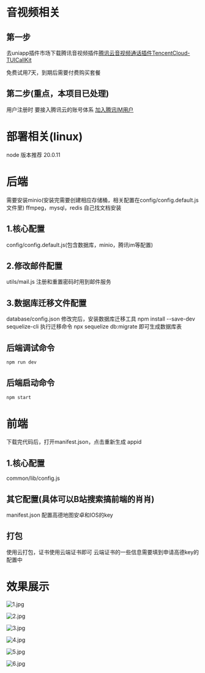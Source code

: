 # 音视频相关

## 第一步
去uniapp插件市场下载腾讯音视频插件[腾讯云音视频通话插件TencentCloud-TUICallKit](https://ext.dcloud.net.cn/plugin?id=9035)

免费试用7天，到期后需要付费购买套餐


## 第二步(重点，本项目已处理)
用户注册时
要接入腾讯云的账号体系
[加入腾讯IM用户](https://cloud.tencent.com/document/product/269/1608)

# 部署相关(linux)
node 版本推荐 20.0.11
# 后端
需要安装minio(安装完需要创建相应存储桶，相关配置在config/config.default.js文件里)
ffmpeg，mysql，redis
自己找文档安装

## 1.核心配置
config/config.default.js(包含数据库，minio，腾讯im等配置)

## 2.修改邮件配置
utils/mail.js
注册和重置密码时用到邮件服务


## 3.数据库迁移文件配置
database/config.json
修改完后，安装数据库迁移工具 npm install --save-dev sequelize-cli
执行迁移命令 npx sequelize db:migrate 即可生成数据库表

## 后端调试命令
```js
npm run dev
```
## 后端启动命令
```js
npm start
```

# 前端
下载完代码后，打开manifest.json，点击重新生成 appid
## 1.核心配置
common/lib/config.js

## 其它配置(具体可以B站搜索搞前端的肖肖)
manifest.json 
配置高德地图安卓和IOS的key

## 打包
使用云打包，证书使用云端证书即可
云端证书的一些信息需要填到申请高德key的配置中

# 效果展示
![1.jpg](/images/1.jpg "1") <!-- 此路径表示图片和MD文件，处于同一目录 -->

![2.jpg](/images/2.jpg "2") <!-- 此路径表示图片和MD文件，处于同一目录 -->

![3.jpg](/images/3.jpg "3") <!-- 此路径表示图片和MD文件，处于同一目录 -->

![4.jpg](/images/4.jpg "4") <!-- 此路径表示图片和MD文件，处于同一目录 -->

![5.jpg](/images/5.jpg "5") <!-- 此路径表示图片和MD文件，处于同一目录 -->

![6.jpg](/images/6.jpg "6") <!-- 此路径表示图片和MD文件，处于同一目录 -->

